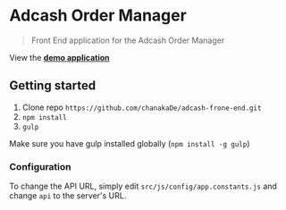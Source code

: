 # Adcash Order Manager

> Front End application for the Adcash Order Manager

View the **[demo application](http://165.227.121.28/adcash)**

## Getting started

1. Clone repo `https://github.com/chanakaDe/adcash-frone-end.git`
2. `npm install`
3. `gulp`

Make sure you have gulp installed globally (`npm install -g gulp`)

### Configuration

To change the API URL, simply edit `src/js/config/app.constants.js` and change `api` to the server's URL.


